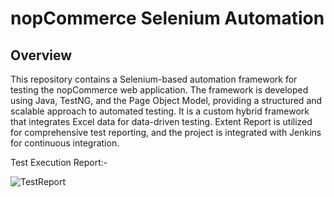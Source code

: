 # nopCommerce Selenium Automation

## Overview

This repository contains a Selenium-based automation framework for testing the nopCommerce web application. The framework is developed using Java, TestNG, and the Page Object Model, providing a structured and scalable approach to automated testing. It is a custom hybrid framework that integrates Excel data for data-driven testing. Extent Report is utilized for comprehensive test reporting, and the project is integrated with Jenkins for continuous integration.

Test Execution Report:-

![TestReport](https://github.com/UtkarshHowale/nopCommerce/assets/128349457/90fa78b7-d364-400a-89c7-8124ac5ae43e)
